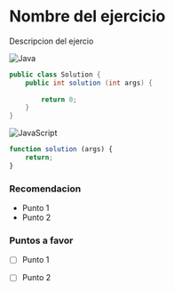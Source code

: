 # Nombre del ejercicio

Descripcion del ejercio

![Java][java]
```java
public class Solution {
    public int solution (int args) {
        
        return 0;
    }
}
```
![JavaScript][js]
```js
function solution (args) {
    return;
}
```

### Recomendacion
- Punto 1
- Punto 2 

### Puntos a favor
- [ ] Punto 1
- [ ] Punto 2


[java]: https://img.shields.io/badge/java-%23ED8B00.svg?style=for-the-badge&logo=openjdk&logoColor=white
[js]: https://img.shields.io/badge/javascript-%23323330.svg?style=for-the-badge&logo=javascript&logoColor=%23F7DF1E